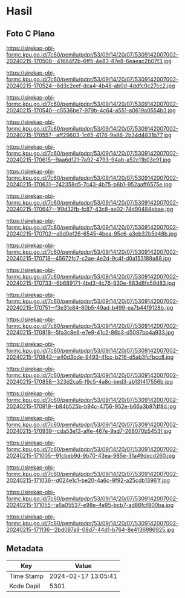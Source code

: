 # Hasil

## Foto C Plano

https://sirekap-obj-formc.kpu.go.id/7c60/pemilu/pdpr/53/09/14/20/07/5309142007002-20240215-170508--41684f2b-6ff5-4e83-87e8-6eaeac2b07f3.jpg

https://sirekap-obj-formc.kpu.go.id/7c60/pemilu/pdpr/53/09/14/20/07/5309142007002-20240215-170524--6d3c2eef-dca4-4b48-ab0d-4ddfc0c27cc2.jpg

https://sirekap-obj-formc.kpu.go.id/7c60/pemilu/pdpr/53/09/14/20/07/5309142007002-20240215-170540--c5536be7-979b-4c64-a551-a0619a0554b3.jpg

https://sirekap-obj-formc.kpu.go.id/7c60/pemilu/pdpr/53/09/14/20/07/5309142007002-20240215-170557--aff29603-1c65-4176-9a86-2b34d4831b77.jpg

https://sirekap-obj-formc.kpu.go.id/7c60/pemilu/pdpr/53/09/14/20/07/5309142007002-20240215-170615--9aa6d121-7a92-4793-94ab-a52c11b03e91.jpg

https://sirekap-obj-formc.kpu.go.id/7c60/pemilu/pdpr/53/09/14/20/07/5309142007002-20240215-170631--742358d5-7c43-4b75-b6b1-952aaff6575e.jpg

https://sirekap-obj-formc.kpu.go.id/7c60/pemilu/pdpr/53/09/14/20/07/5309142007002-20240215-170647--1f9d32fb-fc87-43c8-ae02-74d90484ebae.jpg

https://sirekap-obj-formc.kpu.go.id/7c60/pemilu/pdpr/53/09/14/20/07/5309142007002-20240215-170702--a9d0ef26-6545-4bea-95c6-a3eb32b5d48b.jpg

https://sirekap-obj-formc.kpu.go.id/7c60/pemilu/pdpr/53/09/14/20/07/5309142007002-20240215-170718--45672fc7-c2ae-4e2d-9c4f-d0a153189a88.jpg

https://sirekap-obj-formc.kpu.go.id/7c60/pemilu/pdpr/53/09/14/20/07/5309142007002-20240215-170733--6b689171-4bd3-4c76-930e-683d8fa58d83.jpg

https://sirekap-obj-formc.kpu.go.id/7c60/pemilu/pdpr/53/09/14/20/07/5309142007002-20240215-170751--f3e31e84-80b5-49ad-b499-ea7b44f9128b.jpg

https://sirekap-obj-formc.kpu.go.id/7c60/pemilu/pdpr/53/09/14/20/07/5309142007002-20240215-170818--5fa3c8e6-e7e9-41c2-86b3-d5097bb4a933.jpg

https://sirekap-obj-formc.kpu.go.id/7c60/pemilu/pdpr/53/09/14/20/07/5309142007002-20240215-170842--e40d3bde-9493-41cc-b216-d5ab3fcfbcc8.jpg

https://sirekap-obj-formc.kpu.go.id/7c60/pemilu/pdpr/53/09/14/20/07/5309142007002-20240215-170858--323d2ca5-f9c5-4a8c-bed3-ab131417556b.jpg

https://sirekap-obj-formc.kpu.go.id/7c60/pemilu/pdpr/53/09/14/20/07/5309142007002-20240215-170919--b84b525b-b94c-4756-952e-b66a3b97df8d.jpg

https://sirekap-obj-formc.kpu.go.id/7c60/pemilu/pdpr/53/09/14/20/07/5309142007002-20240215-170939--cda53e13-affe-467e-9ad7-268070b5453f.jpg

https://sirekap-obj-formc.kpu.go.id/7c60/pemilu/pdpr/53/09/14/20/07/5309142007002-20240215-171005--91cbeb9d-9b70-43ea-985e-31a49decd260.jpg

https://sirekap-obj-formc.kpu.go.id/7c60/pemilu/pdpr/53/09/14/20/07/5309142007002-20240215-171036--d024e1c1-be20-4a6c-9f92-a25cdb13961f.jpg

https://sirekap-obj-formc.kpu.go.id/7c60/pemilu/pdpr/53/09/14/20/07/5309142007002-20240215-171055--a6a05537-e98e-4e95-bcb7-ad86fcf800ba.jpg

https://sirekap-obj-formc.kpu.go.id/7c60/pemilu/pdpr/53/09/14/20/07/5309142007002-20240215-171136--2bd097a9-08d7-44d1-b764-8e4136986925.jpg


## Metadata

| Key        | Value               |
| ---------- | ------------------- |
| Time Stamp | 2024-02-17 13:05:41 |
| Kode Dapil | 5301                |



